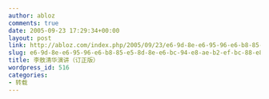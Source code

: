 ```yaml
---
author: abloz
comments: true
date: 2005-09-23 17:29:34+00:00
layout: post
link: http://abloz.com/index.php/2005/09/23/e6-9d-8e-e6-95-96-e6-b8-85-e5-8d-8e-e6-bc-94-e8-ae-b2-ef-bc-88-e8-ae-a2-e6-ad-a3-e7-89-88-ef-bc-89/
slug: e6-9d-8e-e6-95-96-e6-b8-85-e5-8d-8e-e6-bc-94-e8-ae-b2-ef-bc-88-e8-ae-a2-e6-ad-a3-e7-89-88-ef-bc-89
title: 李敖清华演讲（订正版）
wordpress_id: 516
categories:
- 转载
---
```



